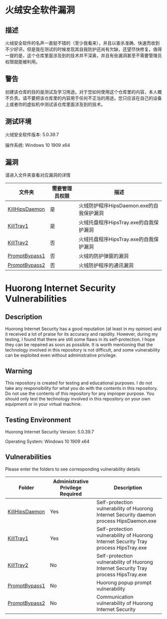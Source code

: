 # 火绒安全软件漏洞

## 描述

火绒安全软件的名声一直挺不错的（至少我看来），并且以查杀准确、快速而收到不少好评。但是我在测试的时候发现其自我防护还尚有欠缺，还望尽快修复。值得一提的是，这个仓库里面涉及到的技术并不深奥，并且有些漏洞甚至不需要管理员权限就能被利用。

## 警告

创建该仓库的目的是测试及学习用途。对于您如何使用这个仓库里的内容，本人概不负责。请不要把该仓库里的内容用于任何不正当的用途。您只应该在自己的设备上或者你的虚拟机中测试该仓库里面涉及到的技术。

## 测试环境

火绒安全软件版本: 5.0.39.7

操作系统: Windows 10 1909 x64

## 漏洞

请进入文件夹查看对应漏洞的详情

| 文件夹 | 需要管理员权限 | 描述 |
|-----------------------------------|----------------|------------------------------------------|
| [KillHipsDaemon](/KillHipsDaemon) | 是 | 火绒防护程序HipsDaemon.exe的自我保护漏洞 |
| [KillTray1](/KillTray1) | 是 | 火绒托盘程序HipsTray.exe的自我保护漏洞 |
| [KillTray2](/KillTray2) | 否 | 火绒托盘程序HipsTray.exe的自我保护漏洞 |
| [PromptBypass1](/PromptBypass1) | 否 | 火绒的防护弹窗的漏洞 |
| [PromptBypass2](/PromptBypass2) | 否 | 火绒防护程序的通讯漏洞 |

# Huorong Internet Security Vulnerabilities

## Description

Huorong Internet Security has a good reputation (at least in my opinion) and it received a lot of praise for its accuracy and rapidity. However, during my testing, I found that there are still some flaws in its self-protection. I hope they can be repaired as soon as possible. It is worth mentioning that the technology involved in this repository is not difficult, and some vulnerability can be exploited even without administrative privilege.

## Warning

This repository is created for testing and educational purposes. I do not take any responsibility for what you do with the contents in this repository. Do not use the contents of this repository for any improper purpose. You should only test the technology involved in this repository on your own equipment or in your virtual machine.

## Testing Environment

Huorong Internet Security Version: 5.0.39.7

Operating System: Windows 10 1909 x64

## Vulnerabilities

Please enter the folders to see corresponding vulnerability details

| Folder | Administrative Privilege Required | Description |
|-----------------------------------|----------------|------------------------------------------|
| [KillHipsDaemon](/KillHipsDaemon) | Yes | Self-protection vulnerability of Huorong Internet Security daemon process HipsDaemon.exe |
| [KillTray1](/KillTray1) | Yes | Self-protection vulnerability of Huorong Internet Security Tray process HipsTray.exe |
| [KillTray2](/KillTray2) | No | Self-protection vulnerability of Huorong Internet Security Tray process HipsTray.exe |
| [PromptBypass1](/PromptBypass1) | No | Huorong popup prompt vulnerability |
| [PromptBypass2](/PromptBypass2) | No | Communication vulnerability of Huorong Internet Security |
